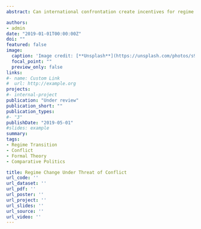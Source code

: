 ```yaml
---
abstract: Can international confrontation create incentives for regime change? If so, under what conditions? And in which direction? I propose a formal model of regime transition where the leader's incentives to regime change depend on threats of international conflict and domestic audience costs. In the first period, the leader decides on whether to change regime. In the second, he or she decides how to act in the international conflict. In the third, the selectorate decides on whether or not to re-select the leader. For each opponent regime type, I obtain probabilities of regime transition that depend on exogenous institutional settings and endogenous probabilities of aggression. I find that threat of conflict always generates a positive probability of further power centralization. However, when an autocratic regime faces a democracy, there is also a window of  opportunity for political liberalization. Across cases, institutional reforms are used to insulate the leader from possible domestic audience costs, or as a commitment to a conflict strategy. 

authors:
- admin
date: "2019-01-01T00:00:00Z"
doi: ""
featured: false
image:
  caption: 'Image credit: [**Unsplash**](https://unsplash.com/photos/s9CC2SKySJM)'
  focal_point: ""
  preview_only: false
links:
#- name: Custom Link
#  url: http://example.org
projects:
#- internal-project
publication: "Under review"
publication_short: ""
publication_types:
#- "3"
publishDate: "2019-05-01"
#slides: example
summary: 
tags: 
- Regime Transition
- Conflict
- Formal Theory
- Comparative Politics

title: Regime Change Under Threat of Conflict
url_code: ''
url_dataset: ''
url_pdf: ''
url_poster: ''
url_project: ''
url_slides: ''
url_source: ''
url_video: ''
---
```


